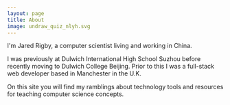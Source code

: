 ```yaml
---
layout: page
title: About
image: undraw_quiz_nlyh.svg
---
```


I'm Jared Rigby, a computer scientist living and working in China. 

I was previously at Dulwich International High School Suzhou before recently moving to Dulwich College Beijing. Prior to this I was a full-stack web developer based in Manchester in the U.K.

On this site you will find my ramblings about technology tools and resources for teaching computer science concepts.
